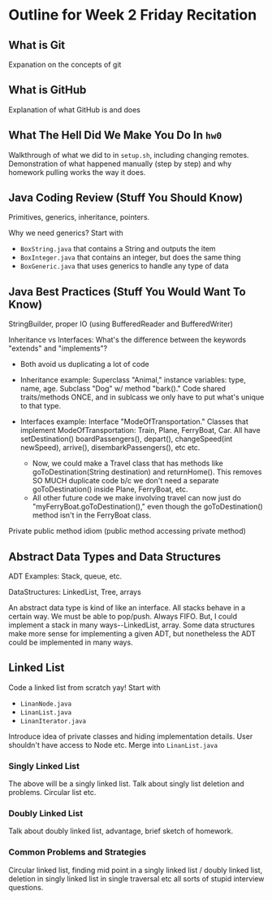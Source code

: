 # Outline for Week 2 Friday Recitation

## What is Git

Expanation on the concepts of git

## What is GitHub

Explanation of what GitHub is and does

## What The Hell Did We Make You Do In `hw0`

Walkthrough of what we did to in `setup.sh`, including changing remotes. Demonstration of what happened manually (step by step) and why homework pulling works the way it does.

## Java Coding Review (Stuff You Should Know)

Primitives, generics, inheritance, pointers.

Why we need generics? Start with

- `BoxString.java` that contains a String and outputs the item
- `BoxInteger.java` that contains an integer, but does the same thing
- `BoxGeneric.java` that uses generics to handle any type of data

## Java Best Practices (Stuff You Would Want To Know)

StringBuilder, proper IO (using BufferedReader and BufferedWriter)

Inheritance vs Interfaces: What's the difference between the keywords "extends" and "implements"?
* Both avoid us duplicating a lot of code
* Inheritance example: Superclass "Animal," instance variables: type, name, age. Subclass "Dog" w/ method "bark()." Code shared traits/methods ONCE, and in sublcass we only have to put what's unique to that type.

* Interfaces example: Interface "ModeOfTransportation." Classes that implement ModeOfTransportation: Train, Plane, FerryBoat, Car. All have setDestination() boardPassengers(), depart(), changeSpeed(int newSpeed), arrive(), disembarkPassengers(), etc etc.
  * Now, we could make a Travel class that has methods like goToDestination(String destination) and returnHome(). This removes SO MUCH duplicate code b/c we don't need a separate goToDestination() inside Plane, FerryBoat, etc.
  * All other future code we make involving travel can now just do "myFerryBoat.goToDestination()," even though the goToDestination() method isn't in the FerryBoat class.


Private public method idiom (public method accessing private method)

## Abstract Data Types and Data Structures

ADT Examples: Stack, queue, etc.

DataStructures: LinkedList, Tree, arrays

An abstract data type is kind of like an interface. All stacks behave in a certain way. We must be able to pop/push. Always FIFO. But, I could implement a stack in many ways--LinkedList, array. Some data structures make more sense for implementing a given ADT, but nonetheless the ADT could be implemented in many ways.

## Linked List

Code a linked list from scratch yay! Start with

- `LinanNode.java`
- `LinanList.java`
- `LinanIterator.java`

Introduce idea of private classes and hiding implementation details. User shouldn't have access to Node etc. Merge into `LinanList.java`

### Singly Linked List

The above will be a singly linked list. Talk about singly list deletion and problems. Circular list etc.

### Doubly Linked List

Talk about doubly linked list, advantage, brief sketch of homework.

### Common Problems and Strategies

Circular linked list, finding mid point in a singly linked list / doubly linked list, deletion in singly linked list in single traversal etc all sorts of stupid interview questions.
